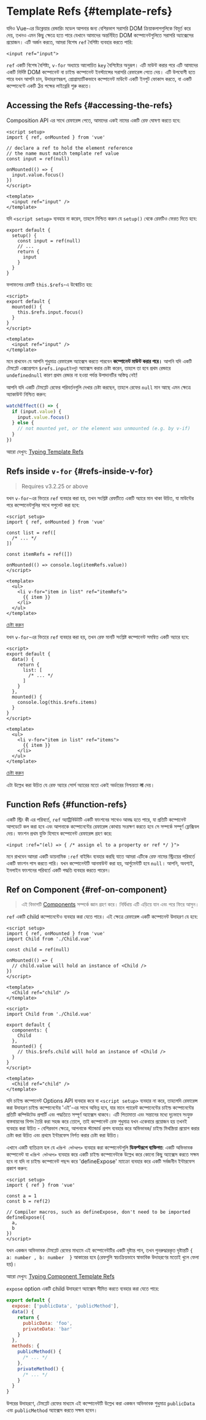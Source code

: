 # Template Refs {#template-refs}

যদিও Vue-এর ডিক্লেয়ার রেন্ডারিং মডেল আপনার জন্য বেশিরভাগ সরাসরি DOM ক্রিয়াকলাপগুলিকে বিমূর্ত করে দেয়, তখনও এমন কিছু ক্ষেত্রে হতে পারে যেখানে আমাদের অন্তর্নিহিত DOM কম্পোনেন্টগুলিতে সরাসরি অ্যাক্সেসের প্রয়োজন। এটি অর্জন করতে, আমরা বিশেষ `ref` বৈশিষ্ট্য ব্যবহার করতে পারি:

```vue-html
<input ref="input">
```

`ref` একটি বিশেষ বৈশিষ্ট্য, `v-for` অধ্যায়ে আলোচিত `key` বৈশিষ্ট্যের অনুরূপ। এটি মাউন্ট করার পরে এটি আমাদের একটি নির্দিষ্ট DOM কম্পোনেন্ট বা চাইল্ড কম্পোনেন্ট ইনস্ট্যান্সের সরাসরি রেফারেন্স পেতে দেয়। এটি উপযোগী হতে পারে যখন আপনি চান, উদাহরণস্বরূপ, প্রোগ্রাম্যাটিকভাবে কম্পোনেন্ট মাউন্টে একটি ইনপুট ফোকাস করতে, বা একটি কম্পোনেন্টে একটি 3য় পক্ষের লাইব্রেরি শুরু করতে।

## Accessing the Refs {#accessing-the-refs}

<div class="composition-api">

Composition API এর সাথে রেফারেন্স পেতে, আমাদের একই নামের একটি রেফ ঘোষণা করতে হবে:

```vue
<script setup>
import { ref, onMounted } from 'vue'

// declare a ref to hold the element reference
// the name must match template ref value
const input = ref(null)

onMounted(() => {
  input.value.focus()
})
</script>

<template>
  <input ref="input" />
</template>
```

যদি `<script setup>` ব্যবহার না করেন, তাহলে নিশ্চিত করুন যে `setup()` থেকে রেফটিও ফেরত দিতে হবে:

```js{6}
export default {
  setup() {
    const input = ref(null)
    // ...
    return {
      input
    }
  }
}
```

</div>
<div class="options-api">

ফলাফলের রেফটি `this.$refs`-এ উন্মোচিত হয়:

```vue
<script>
export default {
  mounted() {
    this.$refs.input.focus()
  }
}
</script>

<template>
  <input ref="input" />
</template>
```

</div>

মনে রাখবেন যে আপনি শুধুমাত্র রেফারেন্স অ্যাক্সেস করতে পারবেন **কম্পোনেন্ট মাউন্ট করার পরে।** আপনি যদি একটি টেমপ্লেট এক্সপ্রেশনে <span class="options-api">`$refs.input`</span><span class="composition-api">`ইনপুট`</span> অ্যাক্সেস করার চেষ্টা করেন, তাহলে তা হবে প্রথম রেন্ডারে <span class="options-api">`undefined`</span><span class="composition-api">`null`</span> কারণ প্রথম রেন্ডার না হওয়া পর্যন্ত উপাদানটির অস্তিত্ব নেই!

<div class="composition-api">

আপনি যদি একটি টেমপ্লেট রেফের পরিবর্তনগুলি দেখার চেষ্টা করছেন, তাহলে রেফের `null` মান আছে এমন ক্ষেত্রে অ্যাকাউন্ট নিশ্চিত করুন:

```js
watchEffect(() => {
  if (input.value) {
    input.value.focus()
  } else {
    // not mounted yet, or the element was unmounted (e.g. by v-if)
  }
})
```

আরো দেখুন: [Typing Template Refs](/guide/typescript/composition-api#typing-template-refs) <sup class="vt-badge ts" />

</div>

## Refs inside `v-for` {#refs-inside-v-for}

> Requires v3.2.25 or above

<div class="composition-api">

যখন `v-for`-এর ভিতরে `ref` ব্যবহার করা হয়, তখন সংশ্লিষ্ট রেফটিতে একটি অ্যারে মান থাকা উচিত, যা মাউন্টের পরে কম্পোনেন্টগুলির সাথে পপুলেট করা হবে:

```vue
<script setup>
import { ref, onMounted } from 'vue'

const list = ref([
  /* ... */
])

const itemRefs = ref([])

onMounted(() => console.log(itemRefs.value))
</script>

<template>
  <ul>
    <li v-for="item in list" ref="itemRefs">
      {{ item }}
    </li>
  </ul>
</template>
```

[চেষ্টা করুন](https://play.vuejs.org/#eNpFjs1qwzAQhF9l0CU2uDZtb8UOlJ576bXqwaQyCGRJyCsTEHr3rGwnOehnd2e+nSQ+vW/XqMSH6JdL0J6wKIr+LK2evQuEhKCmBs5+u2hJ/SNjCm7GiV0naaW9OLsQjOZrKNrq97XBW4P3v/o51qTmHzUtd8k+e0CrqsZwRpIWGI0KVN0N7TqaqNp59JUuEt2SutKXY5elmimZT9/t2Tk1F+z0ZiTFFdBHs738Mxrry+TCIEWhQ9sttRQl0tEsK6U4HEBKW3LkfDA6o3dst3H77rFM5BtTfm/P)

</div>
<div class="options-api">

যখন `v-for`-এর ভিতরে `ref` ব্যবহার করা হয়, তখন রেফ মানটি সংশ্লিষ্ট কম্পোনেন্ট সমন্বিত একটি অ্যারে হবে:

```vue
<script>
export default {
  data() {
    return {
      list: [
        /* ... */
      ]
    }
  },
  mounted() {
    console.log(this.$refs.items)
  }
}
</script>

<template>
  <ul>
    <li v-for="item in list" ref="items">
      {{ item }}
    </li>
  </ul>
</template>
```

[চেষ্টা করুন](https://play.vuejs.org/#eNpFjk0KwjAQha/yCC4Uaou6kyp4DuOi2KkGYhKSiQildzdNa4WQmTc/37xeXJwr35HEUdTh7pXjszT0cdYzWuqaqBm9NEDbcLPeTDngiaM3PwVoFfiI667AvsDhNpWHMQzF+L9sNEztH3C3JlhNpbaPNT9VKFeeulAqplfY5D1p0qurxVQSqel0w5QUUEedY8q0wnvbWX+SYgRAmWxIiuSzm4tBinkc6HvkuSE7TIBKq4lZZWhdLZfE8AWp4l3T)

</div>

এটা উল্লেখ করা উচিত যে রেফ অ্যারে সোর্স অ্যারের মতো একই অর্ডারের নিশ্চয়তা **না** দেয়।

## Function Refs {#function-refs}

একটি স্ট্রিং কী এর পরিবর্তে, `ref` অ্যাট্রিবিউটটি একটি ফাংশনের সাথেও আবদ্ধ হতে পারে, যা প্রতিটি কম্পোনেন্ট আপডেটে কল করা হবে এবং আপনাকে কম্পোনেন্টের রেফারেন্স কোথায় সংরক্ষণ করতে হবে সে সম্পর্কে সম্পূর্ণ ফ্লেক্সিবল দেয়। ফাংশন প্রথম যুক্তি হিসাবে কম্পোনেন্ট রেফারেন্স গ্রহণ করে:

```vue-html
<input :ref="(el) => { /* assign el to a property or ref */ }">
```

মনে রাখবেন আমরা একটি ডায়নামিক `:ref` বাইন্ডিং ব্যবহার করছি যাতে আমরা এটিকে রেফ নামের স্ট্রিংয়ের পরিবর্তে একটি ফাংশন পাস করতে পারি। যখন কম্পোনেন্টটি আনমাউন্ট করা হয়, আর্গুমেন্টটি হবে `null`। আপনি, অবশ্যই, ইনলাইন ফাংশনের পরিবর্তে একটি পদ্ধতি ব্যবহার করতে পারেন।

## Ref on Component {#ref-on-component}

> এই বিভাগটি [Components](/guide/essentials/component-basics) সম্পর্কে জ্ঞান গ্রহণ করে। নির্দ্বিধায় এটি এড়িয়ে যান এবং পরে ফিরে আসুন।

`ref` একটি child কম্পোনেন্টেও ব্যবহার করা যেতে পারে। এই ক্ষেত্রে রেফারেন্স একটি কম্পোনেন্ট উদাহরণ যে হবে:

<div class="composition-api">

```vue
<script setup>
import { ref, onMounted } from 'vue'
import Child from './Child.vue'

const child = ref(null)

onMounted(() => {
  // child.value will hold an instance of <Child />
})
</script>

<template>
  <Child ref="child" />
</template>
```

</div>
<div class="options-api">

```vue
<script>
import Child from './Child.vue'

export default {
  components: {
    Child
  },
  mounted() {
    // this.$refs.child will hold an instance of <Child />
  }
}
</script>

<template>
  <Child ref="child" />
</template>
```

</div>

<span class="composition-api">যদি চাইল্ড কম্পোনেন্ট Options API ব্যবহার করে বা `<script setup>` ব্যবহার না করে, তাহলে</span><span class="options-api">দি</span> রেফারেন্স করা উদাহরণ চাইল্ড কম্পোনেন্টের 'এই'-এর সাথে অভিন্ন হবে, যার মানে প্যারেন্ট কম্পোনেন্টের চাইল্ড কম্পোনেন্টের প্রতিটি কম্পিউটেড প্রপার্টি এবং পদ্ধতিতে সম্পূর্ণ অ্যাক্সেস থাকবে। এটি পিতামাতা এবং সন্তানের মধ্যে দৃঢ়ভাবে সংযুক্ত বাস্তবায়নের বিশদ তৈরি করা সহজ করে তোলে, তাই কম্পোনেন্ট রেফ শুধুমাত্র যখন একেবারে প্রয়োজন হয় তখনই ব্যবহার করা উচিত - বেশিরভাগ ক্ষেত্রে, আপনাকে স্ট্যান্ডার্ড প্রপস ব্যবহার করে অভিভাবক/ চাইল্ড মিথস্ক্রিয়া প্রয়োগ করার চেষ্টা করা উচিত এবং প্রথমে ইন্টারফেস নির্গত করার চেষ্টা করা উচিত।

<div class="composition-api">

এখানে একটি ব্যতিক্রম হল যে `<স্ক্রিপ্ট সেটআপ>` ব্যবহার করা কম্পোনেন্টগুলি **ডিফল্টরূপে ব্যক্তিগত**: একটি অভিভাবক কম্পোনেন্ট যা `<স্ক্রিপ্ট সেটআপ>` ব্যবহার করে একটি  চাইল্ড কম্পোনেন্টকে উল্লেখ করে কোনো কিছু অ্যাক্সেস করতে সক্ষম হবে না যদি না  চাইল্ড কম্পোনেন্ট পছন্দ করে 'defineExpose' ম্যাক্রো ব্যবহার করে একটি সর্বজনীন ইন্টারফেস প্রকাশ করুন:

```vue
<script setup>
import { ref } from 'vue'

const a = 1
const b = ref(2)

// Compiler macros, such as defineExpose, don't need to be imported
defineExpose({
  a,
  b
})
</script>
```

যখন একজন অভিভাবক টেমপ্লেট রেফের মাধ্যমে এই কম্পোনেন্টটির একটি দৃষ্টান্ত পান, তখন পুনরুদ্ধারকৃত দৃষ্টান্তটি `{ a: number , b: number  }` আকারের হবে (রেফগুলি স্বয়ংক্রিয়ভাবে স্বাভাবিক উদাহরণের মতোই খুলে ফেলা হয়)।

আরো দেখুন: [Typing Component Template Refs](/guide/typescript/composition-api#typing-component-template-refs) <sup class="vt-badge ts" />

</div>
<div class="options-api">

`expose` option একটি child উদাহরণে অ্যাক্সেস সীমিত করতে ব্যবহার করা যেতে পারে:

```js
export default {
  expose: ['publicData', 'publicMethod'],
  data() {
    return {
      publicData: 'foo',
      privateData: 'bar'
    }
  },
  methods: {
    publicMethod() {
      /* ... */
    },
    privateMethod() {
      /* ... */
    }
  }
}
```

উপরের উদাহরণে, টেমপ্লেট রেফের মাধ্যমে এই কম্পোনেন্টটি উল্লেখ করা একজন অভিভাবক শুধুমাত্র `publicData` এবং `publicMethod` অ্যাক্সেস করতে সক্ষম হবেন।

</div>
